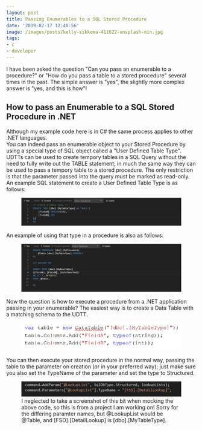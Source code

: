 ```yaml
---
layout: post
title: Passing Enumerables to a SQL Stored Procedure
date: '2019-02-17 12:40:56'
image: /images/posts/kelly-sikkema-411622-unsplash-min.jpg
tags:
- c
- developer
---
```


I have been asked the question "Can you pass an enumerable to a procedure?" or "How do you pass a table to a stored procedure" several times in the past. The simple answer is "yes", the slightly more complex answer is "yes, and this is how"!

## How to pass an Enumerable to a SQL Stored Procedure in .NET

Although my example code here is in C# the same process applies to other .NET languages.  
You can indeed pass an enumerable object to your Stored Procedure by using a special type of SQL object called a "User Defined Table Type". UDTTs can be used to create tempory tables in a SQL Query without the need to fully write out the TABLE statement; in much the same way they can be used to pass a tempory table to a stored procedure. The only restriction is that the parameter passed into the query must be marked as read-only.  
An example SQL statement to create a User Defined Table Type is as follows:

<figure class="kg-card kg-image-card"><img src="/images/content/udtt.PNG" class="kg-image"></figure>

An example of using that type in a procedure is also as follows:

<figure class="kg-card kg-image-card"><img src="/images/content/proc.PNG" class="kg-image"></figure>

Now the question is how to execute a procedure from a .NET application passing in your enumerable? The easiest way is to create a Data Table with a matching schema to the UDTT.

<figure class="kg-card kg-image-card"><img src="/images/content/definetable.PNG" class="kg-image"></figure>

You can then execute your stored procedure in the normal way, passing the table to the parameter on creation (or in your preferred way); just make sure you also set the TypeName of the parameter and set the type to Structured.

<figure class="kg-card kg-image-card kg-card-hascaption"><img src="/images/content/ado.PNG" class="kg-image"><figcaption>I neglected to take a screenshot of this bit when mocking the above code, so this is from a project I am working on! Sorry for the differing paramter names, but @LookupList would be @Table, and [FSD].[DetailLookup] is [dbo].[MyTableType].</figcaption></figure>